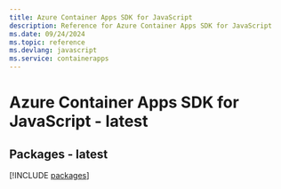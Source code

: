 ```yaml
---
title: Azure Container Apps SDK for JavaScript
description: Reference for Azure Container Apps SDK for JavaScript
ms.date: 09/24/2024
ms.topic: reference
ms.devlang: javascript
ms.service: containerapps
---
```

# Azure Container Apps SDK for JavaScript - latest
## Packages - latest
[!INCLUDE [packages](container-apps-index.md)]